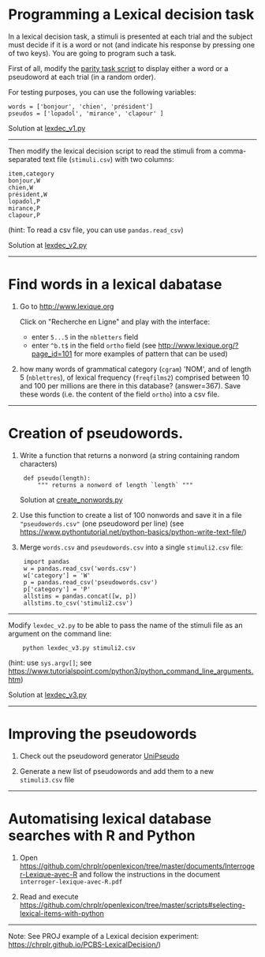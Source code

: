 # Programming a Lexical decision task


In a lexical decision task,  a stimuli is presented at each trial and the subject must decide if it is a word or not (and indicate his response by pressing one of two keys). You are going to program such a task.

First of all, modify the [parity task script](../parity_decision/parity.py) to display either a word or a pseudoword at each trial (in a random order).

For testing purposes, you can use the following variables:

    words = ['bonjour', 'chien', 'président']
    pseudos = ['lopadol', 'mirance', 'clapour' ]

Solution at [lexdec_v1.py](lexdec_v1.py)

---

Then modify the lexical decision script to read the stimuli from a comma-separated text file (`stimuli.csv`) with two columns: 

    item,category 
    bonjour,W
    chien,W
    président,W
    lopadol,P
    mirance,P
    clapour,P

(hint: To read a csv file, you can use `pandas.read_csv`)

Solution at [lexdec_v2.py](lexdec_v2.py) 

--- 

# Find words in a lexical dabatase

1. Go to http://www.lexique.org

   Click on "Recherche en Ligne" and play with the interface: 

   - enter `5...5` in the `nbletters` field
   - enter `^b.t$` in the field `ortho` field (see http://www.lexique.org/?page_id=101 for more examples of pattern that can be used)

2. how many words of grammatical category (`cgram`) 'NOM', and of length 5 (`nblettres`), of lexical frequency (`freqfilms2`) comprised between 10 and 100 per millions are there in this database? (answer=367). Save these words (i.e. the content of the field `ortho`) into a csv file.

---

# Creation of pseudowords. 

1. Write a function that returns a nonword (a string containing random characters)

        def pseudo(length):
            """ returns a nonword of length `length` """

   Solution at [create_nonwords.py](create_nonwords.py)

2. Use this function to create a list of 100 nonwords and save it in a file `"pseudowords.csv"` (one pseudoword per line) (see <https://www.pythontutorial.net/python-basics/python-write-text-file/>)

3. Merge `words.csv` and `pseudowords.csv` into a single `stimuli2.csv` file:

        import pandas
        w = pandas.read_csv('words.csv')
        w['category'] = 'W'
        p = pandas.read_csv('pseudowords.csv')
        p['category'] = 'P'
        allstims = pandas.concat([w, p])
        allstims.to_csv('stimuli2.csv')

---

Modify `lexdec_v2.py` to be able to pass the name of the stimuli file as an argument on the command line:

        python lexdec_v3.py stimuli2.csv

(hint: use `sys.argv[]`; see <https://www.tutorialspoint.com/python3/python_command_line_arguments.htm>)

Solution at [lexdec_v3.py](lexdec_v3.py) 

--- 
# Improving the pseudowords

1. Check out the pseudoword generator [UniPseudo](http://www.lexique.org/?page_id=582)

2. Generate a new list of pseudowords and add them to a new `stimuli3.csv` file


---

# Automatising lexical database searches with R and Python

1. Open <https://github.com/chrplr/openlexicon/tree/master/documents/Interroger-Lexique-avec-R> and follow the instructions in the document `interroger-lexique-avec-R.pdf` 

2. Read and execute <https://github.com/chrplr/openlexicon/tree/master/scripts#selecting-lexical-items-with-python>

---

Note: See PROJ example of a Lexical decision experiment: <https://chrplr.github.io/PCBS-LexicalDecision/>)
